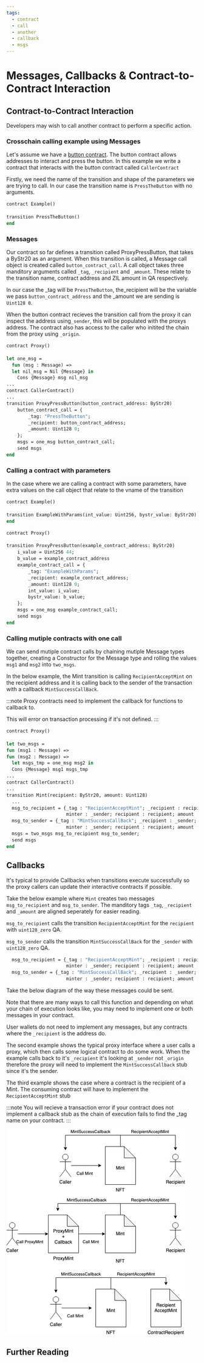 ```yaml
---
tags:
  - contract
  - call
  - another
  - callback
  - msgs
---
```


# Messages, Callbacks & Contract-to-Contract Interaction

## Contract-to-Contract Interaction

Developers may wish to call another contract to perform a specific action.

### Crosschain calling example using Messages

Let's assume we have a [button contract](/tutorials/scilla-contract/incrementing-button/basics-introduction). The button contract allows addresses to interact and press the button. In this example we write a contract that interacts with the button contract called ```CallerContract```

Firstly, we need the name of the transition and shape of the parameters we are trying to call. In our case the transition name is ```PressTheButton``` with no arguments.

```ocaml
contract Example()

transition PressTheButton()
end

```

### Messages

Our contract so far defines a transition called ProxyPressButton, that takes a ByStr20 as an argument. When this transition is called, a Message call object is created called ```button_contract_call```. A call object takes three manditory arguments called ```_tag```, ```_recipient``` and ```_amount```. These relate to the transition name, contract address and ZIL amount in QA respectively.

In our case the _tag will be ```PressTheButton```, the_recipient will be the variable we pass ```button_contract_address``` and the _amount we are sending is ```Uint128 0```.

When the button contract recieves the transition call from the proxy it can inspect the address using```_sender```, this will be populated with the proxys address. The contract also has access to the caller who initited the chain from the proxy using ```_origin```.

```ocaml {12,13,14}
contract Proxy()

let one_msg = 
  fun (msg : Message) => 
  let nil_msg = Nil {Message} in
    Cons {Message} msg nil_msg
...
contract CallerContract()
...
transition ProxyPressButton(button_contract_address: ByStr20)
    button_contract_call = {
        _tag: "PressTheButton";
        _recipient: button_contract_address;
        _amount: Uint128 0;
    };
    msgs = one_msg button_contract_call;
    send msgs
end
```

### Calling a contract with parameters

In the case where we are calling a contract with some parameters, have extra values on the call object that relate to the vname of the transition

```ocaml {3}
contract Example()

transition ExampleWithParams(int_value: Uint256, bystr_value: ByStr20)
end
```

```ocaml {10,11}
contract Proxy()

transition ProxyPressButton(example_contract_address: ByStr20)
    i_value = Uint256 44;
    b_value = example_contract_address
    example_contract_call = {
        _tag: "ExampleWithParams";
        _recipient: example_contract_address;
        _amount: Uint128 0;
        int_value: i_value;
        bystr_value: b_value;
    };
    msgs = one_msg example_contract_call;
    send msgs
end
```

### Calling mutiple contracts with one call

We can send mutiple contract calls by chaining mutiple Message types together, creating a Constructor for the Message type and rolling the values ```msg1``` and ```msg2``` into ```two_msgs```.

In the below example, the Mint transition is calling ```RecipientAcceptMint``` on the recipient address and it is calling back to the sender of the transaction with a callback ```MintSuccessCallBack```.

:::note
Proxy contracts need to implement the callback for functions to callback to.

This will error on transaction processing if it's not defined.
:::

```ocaml
contract Proxy()

let two_msgs =
fun (msg1 : Message) =>
fun (msg2 : Message) =>
  let msgs_tmp = one_msg msg2 in
  Cons {Message} msg1 msgs_tmp
...
contract CallerContract()
...
transition Mint(recipient: ByStr20, amount: Uint128)
  ...
  msg_to_recipient = {_tag : "RecipientAcceptMint"; _recipient : recipient; _amount : uint128_zero; 
                      minter : _sender; recipient : recipient; amount : amount};
  msg_to_sender = {_tag : "MintSuccessCallBack"; _recipient : _sender; _amount : uint128_zero; 
                      minter : _sender; recipient : recipient; amount : amount};
  msgs = two_msgs msg_to_recipient msg_to_sender;
  send msgs
end
```

## Callbacks

It's typical to provide Callbacks when transitions execute successfully so the proxy callers can update their interactive contracts if possible.

Take the below example where ```Mint``` creates two messages ```msg_to_recipient``` and ```msg_to_sender```. The manditory tags ```_tag```, ```_recipient``` and ```_amount``` are aligned seperately for easier reading.

```msg_to_recipient``` calls the transition ```RecipientAcceptMint``` for the ```recipient``` with ```uint128_zero``` QA.

```msg_to_sender``` calls the transition ```MintSuccessCallBack``` for the ```_sender``` with ```uint128_zero``` QA.

```ocaml
  msg_to_recipient = {_tag : "RecipientAcceptMint"; _recipient : recipient; _amount : uint128_zero; 
                      minter : _sender; recipient : recipient; amount : amount};
  msg_to_sender = {_tag : "MintSuccessCallBack"; _recipient : _sender; _amount : uint128_zero; 
                      minter : _sender; recipient : recipient; amount : amount};
```

Take the below diagram of the way these messages could be sent.

Note that there are many ways to call this function and depending on what your chain of execution looks like, you may need to implement one or both messages in your contract.

User wallets do not need to implement any messages, but any contracts where the ```_recipient``` is the address do.

The second example shows the typical proxy interface where a user calls a proxy, which then calls some logical contract to do some work. When the example calls back to it's ```_recipient``` it's looking at ```_sender``` not ```_origin``` therefore the proxy will need to implement the ```MintSuccessCallback``` stub since it's the sender.

The third example shows the case where a contract is the recipient of a Mint. The consuming contract will have to implement the ```RecipientAcceptMint``` stub

:::note
You will recieve a transaction error if your contract does not implement a callback stub as the chain of execution fails to find the _tag name on your contract.
:::

![Example banner](./img/../../../../static/img/recipes/messages/flow-diagram.png)

## Further Reading
